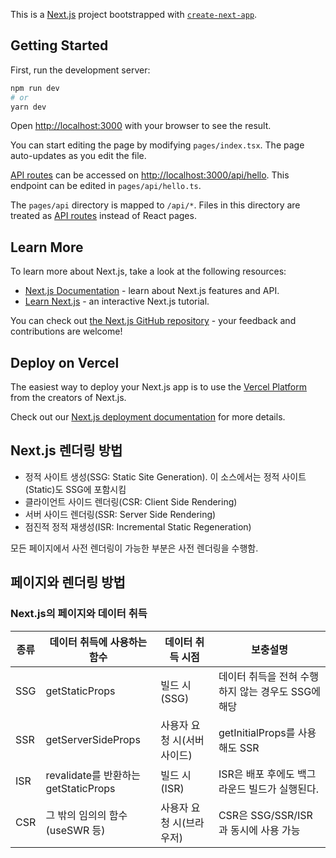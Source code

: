 This is a [Next.js](https://nextjs.org/) project bootstrapped with [`create-next-app`](https://github.com/vercel/next.js/tree/canary/packages/create-next-app).

## Getting Started

First, run the development server:

```bash
npm run dev
# or
yarn dev
```

Open [http://localhost:3000](http://localhost:3000) with your browser to see the result.

You can start editing the page by modifying `pages/index.tsx`. The page auto-updates as you edit the file.

[API routes](https://nextjs.org/docs/api-routes/introduction) can be accessed on [http://localhost:3000/api/hello](http://localhost:3000/api/hello). This endpoint can be edited in `pages/api/hello.ts`.

The `pages/api` directory is mapped to `/api/*`. Files in this directory are treated as [API routes](https://nextjs.org/docs/api-routes/introduction) instead of React pages.

## Learn More

To learn more about Next.js, take a look at the following resources:

- [Next.js Documentation](https://nextjs.org/docs) - learn about Next.js features and API.
- [Learn Next.js](https://nextjs.org/learn) - an interactive Next.js tutorial.

You can check out [the Next.js GitHub repository](https://github.com/vercel/next.js/) - your feedback and contributions are welcome!

## Deploy on Vercel

The easiest way to deploy your Next.js app is to use the [Vercel Platform](https://vercel.com/new?utm_medium=default-template&filter=next.js&utm_source=create-next-app&utm_campaign=create-next-app-readme) from the creators of Next.js.

Check out our [Next.js deployment documentation](https://nextjs.org/docs/deployment) for more details.

## Next.js 렌더링 방법

- 정적 사이트 생성(SSG: Static Site Generation). 이 소스에서는 정적 사이트(Static)도 SSG에 포함시킴
- 클라이언트 사이드 렌더링(CSR: Client Side Rendering)
- 서버 사이드 렌더링(SSR: Server Side Rendering)
- 점진적 정적 재생성(ISR: Incremental Static Regeneration)

모든 페이지에서 사전 렌더링이 가능한 부분은 사전 렌더링을 수행함.

## 페이지와 렌더링 방법

### Next.js의 페이지와 데이터 취득

|종류|데이터 취득에 사용하는 함수|데이터 취득 시점|보충설명|
|-|-|-|-|
|SSG|getStaticProps|빌드 시(SSG)|데이터 취득을 전혀 수행하지 않는 경우도 SSG에 해당|
|SSR|getServerSideProps|사용자 요청 시(서버 사이드)|getInitialProps를 사용해도 SSR|
|ISR|revalidate를 반환하는<br>getStaticProps|빌드 시(ISR)|ISR은 배포 후에도 백그라운드 빌드가 실행된다.|
|CSR|그 밖의 임의의 함수(useSWR 등)|사용자 요청 시(브라우저)|CSR은 SSG/SSR/ISR과 동시에 사용 가능|



